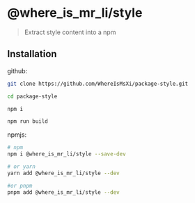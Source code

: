 # @where_is_mr_li/style

> Extract style content into a npm

## Installation

github:
```bash
git clone https://github.com/WhereIsMsXi/package-style.git

cd package-style

npm i

npm run build
```

npmjs:
```bash
# npm
npm i @where_is_mr_li/style --save-dev

# or yarn
yarn add @where_is_mr_li/style --dev

#or pnpm
pnpm add @where_is_mr_li/style --dev
```